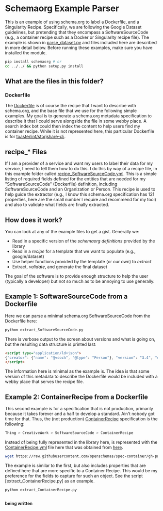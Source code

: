 # Schemaorg Example Parser

This is an example of using schema.org to label a Dockerfile, and a Singularity Recipe.
Specifically, we are following the Google Dataset guidelines, but pretending that they
encompass a SoftwareSourceCode (e.g., a container recipe such as a Docker or Singularity
recipe file). The example is shown in [parse_dataset.py](parse_dataset.py)
and files included here are described in more detail below. Before running
these examples, make sure you have installed the module.

```bash
pip install schemaorg # or
cd ../../ && python setup.py install
```

## What are the files in this folder?

### Dockerfile
The [Dockerfile](Dockerfile) is of course the recipe that I want to describe with schema.org,
and the base file that we use for the following simple examples. My goal is to generate a 
schema.org metadata specification to describe it that I could serve alongside the file 
in some webby place. A search index bot could then index the content to
help users find my container recipe. While it is not represented here, this particular
Dockerfile is for [toasterlint/storjshare-cli](https://hub.docker.com/r/toasterlint/storjshare-cli/).

## recipe_* Files
If I am a provider of a service and want my users to label their data for my service,
I need to tell them how to do this. I do this by way of a recipe file, in this
example folder called [recipe_SoftwareSourceCode.yml](recipe_SoftwareSourceCode.yml). 
This is a simple listing of required fields defined for the entities that are needed
for my "SoftwareSourceCode" (Dockerfile) definition, including SoftwareSourceCode
and an Organization or Person. This recipe is used to help guide the extractor (e.g.,
I know this schema.org specification has 121 properties, here are the small number I
require and recommend for my tool) and also to validate what fields are finally extracted.

## How does it work?

You can look at any of the example files to get a gist. Generally we:

 - Read in a specific version of the *schemaorg definitions* provided by the library
 - Read in a *recipe* for a template that we want to populate (e.g., google/dataset)
 - Use helper functions provided by the template (or our own) to *extract*
 - Extract, *validate*, and generate the final dataset

The goal of the software is to provide enough structure to help the user (typically a developer)
but not so much as to be annoying to use generally.

## Example 1: SoftwareSourceCode from a Dockerfile

Here we can parse a minimal schema.org SoftwareSourceCode from the Dockerfile here:

```bash
python extract_SoftwareSourceCode.py
```
There is verbose output to the screen about versions and what is going on, but the
resulting data structure is printed last:

```html
<script type="application/ld+json">
{"creator": {"name": "@vsoch", "@type": "Person"}, "version": "3.4", "description": "A Dockerfile build recipe", "name": "gliderlabs/alpine:3.4", "@context": "http://www.schema.org"}
</script>
```

The information here is minimal as the example is. The idea is that some version of
this metadata to describe the Dockerfile would be included with a webby place that
serves the recipe file.

## Example 2: ContainerRecipe from a Dockerfile

This second example is for a specification that is not production, primarily because
it takes forever and a half to develop a standard. Ain't nobody got time for that.
Thus, the (not production) [ContainerRecipe](https://openschemas.github.io/specifications/ContainerRecipe/)
specification is the following:

```bash
Thing > CreativeWork > SoftwareSourceCode > ContainerRecipe
```

Instead of being fully represented in the library here, is represented with the [ContainerRecipe.yml](ContainerRecipe.yml) file here that was obtained from [here](https://raw.githubusercontent.com/openschemas/spec-container/gh-pages/_yaml/ContainerRecipe.yml).

```bash
wget https://raw.githubusercontent.com/openschemas/spec-container/gh-pages/_yaml/ContainerRecipe.yml
```

The example is similar to the first, but also includes properties that are defined here
that are more specific to a Container Recipe. This would be my preference for the fields to 
capture for such an object. See the script [extract_ContainerRecipe.py] as an example.

```bash
python extract_ContainerRecipe.py
```
```html

```

**being written**
